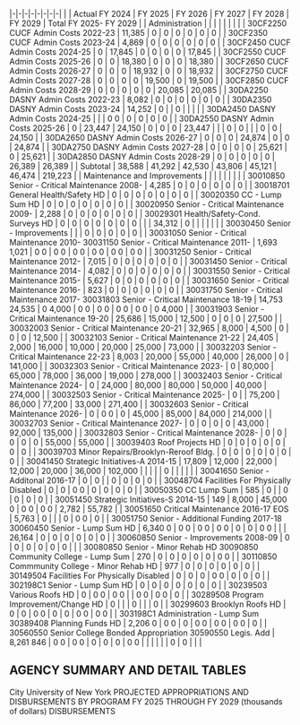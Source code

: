|-|-|-|-|-|-|-|-|
| | Actual FY 2024 | FY 2025 | FY 2026 | FY 2027 | FY 2028 | FY 2029 | Total FY 2025- FY 2029 |
| Administration | | | | | | | |
| 30CF2250 CUCF Admin Costs 2022-23 | 11,385 | 0 | 0 | 0 | 0 | 0 | 0 |
| 30CF2350 CUCF Admin Costs 2023-24 | 4,869 | 0 | 0 | 0 | 0 | 0 | 0 |
| 30CF2450 CUCF Admin Costs 2024-25 | 0 | 17,845 | 0 | 0 | 0 | 0 | 17,845 |
| 30CF2550 CUCF Admin Costs 2025-26 | 0 | 0 | 18,380 | 0 | 0 | 0 | 18,380 |
| 30CF2650 CUCF Admin Costs 2026-27 | 0 | 0 | 0 | 18,932 | 0 | 0 | 18,932 |
| 30CF2750 CUCF Admin Costs 2027-28 | 0 | 0 | 0 | 0 | 19,500 | 0 | 19,500 |
| 30CF2850 CUCF Admin Costs 2028-29 | 0 | 0 | 0 | 0 | 0 | 20,085 | 20,085 |
| 30DA2250 DASNY Admin Costs 2022-23 | 8,082 | 0 | 0 | 0 | 0 | 0 | 0 |
| 30DA2350 DASNY Admin Costs 2023-24 | 14,252 | 0 | | 0 | | | |
| 30DA2450 DASNY Admin Costs 2024-25 | | | 0  0 | 0 | 0 | 0 | 0 |
| 30DA2550 DASNY Admin Costs 2025-26 | 0 | 23,447 | 24,150 | 0 | 0 | 0 | 23,447 |
| | 0 | 0 | | | 0 | 0 | 24,150 |
| 30DA2650 DASNY Admin Costs 2026-27 | 0 | 0 | 0 | 24,874 | 0 | 0 | 24,874 |
| 30DA2750 DASNY Admin Costs 2027-28 | 0 | 0 | 0 | 0 | 25,621 | 0 | 25,621 |
| 30DA2850 DASNY Admin Costs 2028-29 | 0 | 0 | 0 | 0 | 0 | 26,389 | 26,389 |
| Subtotal | 38,588 | 41,292 | 42,530 | 43,806 | 45,121 | 46,474 | 219,223 |
| Maintenance and Improvements | | | | | | | |
| 30010850 Senior - Critical Maintenance 2008- | 4,285 | 0 | 0 | 0 | 0 | 0 | 0 |
| 30018701 General Health/Safety HD | 0 | 0 | 0 | 0 | 0 | 0 | 0 |
| 30020350 CC - Lump Sum HD | 0 | 0 | 0 | 0 | 0 | 0 | 0 |
| 30020950 Senior - Critical Maintenance 2009- | 2,288 | 0 | 0 | 0 | 0 | 0 | 0 |
| 30029301 Health/Safety-Cond. Surveys HD | 0 | 0 | 0 | 0 | 0 | 0 | 0 |
| | 34,312 | 0 | | | | | |
| 30030450 Senior - Improvements | | | 0 | 0 | 0 | 0 | 0 |
| 30031050 Senior - Critical Maintenance 2010-  30031150 Senior - Critical Maintenance 2011- | 1,693  1,021 | 0  0 | 0  0 | 0  0 | 0  0 | 0  0 | 0  0 |
| 30031250 Senior - Critical Maintenance 2012- | 7,015 | 0 | 0 | 0 | 0 | 0 | 0 |
| 30031450 Senior - Critical Maintenance 2014- | 4,082 | 0 | 0 | 0 | 0 | 0 | 0 |
| 30031550 Senior - Critical Maintenance 2015- | 5,627 | 0 | 0 | 0 | 0 | 0 | 0 |
| 30031650 Senior - Critical Maintenance 2016- | 823 | 0 | 0 | 0 | 0 | 0 | 0 |
| 30031750 Senior - Critical Maintenance 2017-  30031803 Senior - Critical Maintenance 18-19 | 14,753  24,535 | 0  4,000 | 0  0 | 0  0 | 0  0 | 0  0 | 0  4,000 |
| 30031903 Senior - Critical Maintenance 19-20 | 25,686 | 15,000 | 12,500 | 0 | 0 | 0 | 27,500 |
| 30032003 Senior - Critical Maintenance 20-21 | 32,965 | 8,000 | 4,500 | 0 | 0 | 0 | 12,500 |
| 30032103 Senior - Critical Maintenance 21-22 | 24,405 | 2,000 | 16,000 | 10,000 | 20,000 | 25,000 | 73,000 |
| 30032203 Senior - Critical Maintenance 22-23 | 8,003 | 20,000 | 55,000 | 40,000 | 26,000 | 0 | 141,000 |
| 30032303 Senior - Critical Maintenance 2023- | 0 | 80,000 | 65,000 | 78,000 | 36,000 | 19,000 | 278,000 |
| 30032403 Senior - Critical Maintenance 2024- | 0 | 24,000 | 80,000 | 80,000 | 50,000 | 40,000 | 274,000 |
| 30032503 Senior - Critical Maintenance 2025- | 0 | | 75,200 | 86,000 | 77,200 | 33,000 | 271,400 |
| 30032603 Senior - Critical Maintenance 2026- | 0 | 0  0 | 0 | 45,000 | 85,000 | 84,000 | 214,000 |
| 30032703 Senior - Critical Maintenance 2027- | 0 | 0 | 0 | 0 | 43,000 | 92,000 | 135,000 |
| 30032803 Senior - Critical Maintenance 2028- | 0 | 0 | 0 | 0 | 0 | 55,000 | 55,000 |
| 30039403 Roof Projects HD | 0 | 0 | 0 | 0 | 0 | 0 | 0 |
| 30039703 Minor Repairs/Brooklyn-Reroof Bldg. | 0 | 0 | 0 | 0 | 0 | 0 | 0 |
| 30041450 Strategic Initiatives-A 2014-15 | 17,809 | 12,000 | 22,000 | 12,000 | 20,000 | 36,000 | 102,000 |
| | | | 0 | | | | |
| 30041650 Senior - Additonal 2016-17 | 0 | 0 | | 0 | 0 | 0 | 0 |
| 30048704 Facilities For Physically Disabled | 0 | 0 | 0  0 | 0 | 0 | 0 | 0 |
| 30050350 CC Lump Sum | 585 | 0 | | 0 | 0 | 0 | 0 |
| 30051450 Strategic Initiatives-S 2014-15 | 149 | 8,000 | 45,000  0 | 0  0 | 0  0 | 2,782 | 55,782 |
| 30051650 Critical Maintenance 2016-17 EOS | 5,763 | 0 | | | 0 | 0  0 | 0 |
| 30051750 Senior - Additional Funding 2017-18  30060450 Senior - Lump Sum HD | 6,340  0 | 0  0 | 0  0 | 0  0 | 0 | 0 | 0  0 |
| | 26,164 | 0 | 0 | 0 | 0 | 0 | 0 |
| 30060850 Senior - Improvements 2008-09 | 0 | 0 | 0 | 0 | 0 | 0 | |
| 30080850 Senior - Minor Rehab HD 30090850 Community College - Lump Sum | 270 | 0 | 0 | 0 | 0 | 0 | 0  0 |
| 30110850 Commmunity College - Minor Rehab HD | 977 | 0 | 0 | 0 | 0 | 0 | 0 |
| 30149504 Facilities For Physically Disabled | 0 | 0 | 0 | 0  0 | 0 | 0 | 0 |
| 302198C1 Senior - Lump Sum HD | 0 | 0 | 0 | 0 | 0 | 0 | 0 |
| 30239503 Various Roofs HD | 0 | 0  0 | 0  0 | | 0  0 | 0  0 | 0 |
| 30289508 Program Improvement/Change HD | 0 | | | 0 | | | 0 |
| 30299603 Brooklyn Roofs HD | 0 | 0 | 0  0 | 0 | 0 | 0  0 | 0  0 |
| 303198C1 Administration - Lump Sum 30389408 Planning Funds HD | 2,206  0 | 0  0 | 0 | 0  0 | 0  0 | 0  0 | 0 |
| 30560550 Senior College Bonded Appropriation  30590550 Legis. Add | 8,261  846 | 0  0 | 0  0 | 0 | 0 | 0 | 0  0 |
| | | | | 0 | 0 | | |

## **AGENCY SUMMARY AND DETAIL TABLES**

City University of New York PROJECTED APPROPRIATIONS AND DISBURSEMENTS BY PROGRAM FY 2025 THROUGH FY 2029 (thousands of dollars) DISBURSEMENTS
